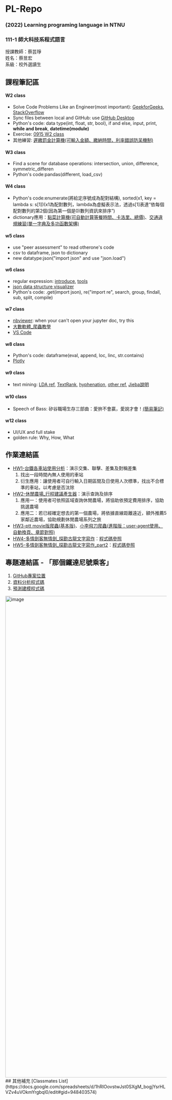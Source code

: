 # PL-Repo
### (2022) Learning programing language in NTNU

### 111-1 師大科技系程式語言  
授課教師：蔡芸琤   
姓名：蔡昱宏  
系級：校外選讀生

## 課程筆記區
#### W2 class
* Solve Code Problems Like an Engineer(most important): [GeekforGeeks](https://www.geeksforgeeks.org/), [StackOverflow](https://stackoverflow.com/)
* Sync files between local and GitHub: use [GitHub Desktop](https://desktop.github.com/)
* Python's code: data type(int, float, str, bool), if and else, input, print, **while and break**, **datetime(module)**
* Exercise: [0915 W2 class](https://github.com/AndersonTsaiTW/PL-Repo/tree/main/01_Notes/exercise_0915_02of16)
* 其他練習: [遲繳罰金計算機(可輸入金額、繳納時間，利率錯誤防呆機制)](https://github.com/AndersonTsaiTW/PL-Repo/blob/main/01_Notes/exercise_0915_02of16/fee_calaulator.ipynb)
#### W3 class
* Find a scene for database operations: intersection, union, difference, symmetric_differen
* Python's code:pandas(different, load_csv)
#### W4 class
* Python's code:enumerate(將給定序號成為配對結構), sorted(x1, key = lambda s: s[1])(x1為配對數列，lambda為虛擬表示法，透過s[1]表達“依每個配對數列的第2個(因為第一個是0)數列資訊來排序”)
* dictionary應用：[點菜計算機(可自動計算等餐時間、卡洛里、總價)](https://github.com/AndersonTsaiTW/PL-Repo/blob/main/01_Notes/exercise_0929_04of16/EX1_dictionary.ipynb)、[交通違規練習(單一字典及多功函數架構)](https://github.com/AndersonTsaiTW/PL-Repo/blob/main/01_Notes/exercise_0929_04of16/EX2_PairPrograming.ipynb)
#### w5 class
* use "peer assessment" to read otherone's code
* csv to dataframe, json to dictionary
* new datatype:json("import json" and use "json.load") 
#### w6 class
* regular expression: [introduce](http://perso.ens-lyon.fr/lise.vaudor/strings-et-expressions-regulieres/?fbclid=IwAR0IHvNKp43Qrfo0TqpolYPpMUfViSrCBDY8SmBveKm01yZ6PzHPxspVaNI), [tools](https://regexr.com/)
* [json data structure visualizer](https://jsoncrack.com/editor)
* Python's code: .get(import json), re("import re", search, group, findall, sub, split, compile)
#### w7 class
* [nbviewer](https://nbviewer.org/): when your can't open your jupyter doc, try this
* [大數軟體_爬蟲教學](https://www.youtube.com/playlist?list=PLohb4k71XnPaQRTvKW4Uii1oq-JPGpwWF)
* [VS Code](https://code.visualstudio.com/)
#### w8 class
* Python's code: dataframe(eval, append, loc, linc, str.contains)
* [Plotly](https://plotly.com/python/)
#### w9 class
* text mining: [LDA ref](https://medium.com/%E5%B0%8F%E8%94%A3%E7%9A%84%E8%B3%87%E6%96%99%E7%A7%91%E5%AD%B8%E5%B0%8F%E5%A4%A9%E5%9C%B0/%E6%96%87%E5%AD%97%E6%8E%A2%E5%8B%98-lda-latent-dirichlet-allocation-topic-model-a5001afdca34), [TextRank](https://danjtchen.medium.com/textrank-%E6%96%87%E5%AD%97%E6%8E%A2%E5%8B%98-%E6%89%BE%E5%87%BA%E9%97%9C%E9%8D%B5%E5%AD%97-%E4%BB%A5-%E5%85%AB%E5%8D%A6%E7%89%88%E6%A8%99%E9%A1%8C%E7%82%BA%E4%BE%8B-b16620370872), [hyphenation](https://peilee-98185.medium.com/python-%E5%A5%97%E4%BB%B6%E6%AF%94%E8%BC%83-%E7%B9%81%E9%AB%94%E4%B8%AD%E6%96%87%E6%96%B7%E5%AD%97-4e7a452138f8), [other ref](https://github.com/lining0806/TextMining), [Jieba說明](https://github.com/fxsjy/jieba)
#### w10 class
* Speech of Bass: 矽谷職場生存三部曲：愛拚不會贏，愛說才會！[(簡易筆記)](https://medium.com/@andersontsaitw/bass-anthropological-observations-in-silicon-valley-90a440186714)
#### w12 class
* UI/UX and full stake
* golden rule: Why, How, What
## 作業連結區
* [HW1-台鐵各車站使用分析](https://github.com/AndersonTsaiTW/PL-Repo/blob/main/02_Homework/HW1/stations_analysis.ipynb)：演示交集、聯擊、差集及對稱差集
  1. 找出一段時間內無人使用的車站
  2. 衍生應用：讓使用者可自行輸入日期區間及日使用人次標準，找出不合標準的車站，以考慮是否汰除
* [HW2-休閒農場_行程建議產生器](https://github.com/AndersonTsaiTW/PL-Repo/blob/main/02_Homework/HW2/FarmStay.ipynb)：演示查詢及排序
  1. 應用一：使用者可依照區域查詢休閒農場，將協助依預定費用排序，協助挑選農場
  2. 應用二：若已經確定想去的第一個農場，將依據直線距離遠近，額外推薦5家鄰近農場，協助規劃休閒農場系列之旅
* [HW3-ptt movie版爬蟲(基本版)](https://github.com/AndersonTsaiTW/PL-Repo/blob/main/02_Homework/HW3/ptt_movie.ipynb)、[小李飛刀爬蟲(進階版：user-agent使用、自動換頁、章節對照)](https://github.com/AndersonTsaiTW/PL-Repo/blob/main/02_Homework/HW3/GuLong_crawler.ipynb)
* [HW4-多情劍客無情劍_探勘古龍文字寫作](https://medium.com/@andersontsaitw/%E5%A4%9A%E6%83%85%E5%8A%8D%E5%AE%A2%E7%84%A1%E6%83%85%E5%8A%8D-%E6%8E%A2%E5%8B%98%E5%8F%A4%E9%BE%8D%E6%96%87%E5%AD%97%E5%AF%AB%E4%BD%9C-ad976a7760ef)：[程式碼參照](https://github.com/AndersonTsaiTW/PL-Repo/blob/main/02_Homework/HW4%265/GLandJY.ipynb)
* [HW5-多情劍客無情劍_探勘古龍文字寫作_part2](https://medium.com/@andersontsaitw/aa91d8bd289b)：[程式碼參照](https://github.com/AndersonTsaiTW/PL-Repo/blob/main/02_Homework/HW4%265/GLandJY_up.ipynb)
## 專題連結區 - 「那個鐵達尼號乘客」
  1. [GitHub專案位置](https://github.com/BonBa2K/PL_project_tatanic)
  2. [資料分析程式碼](https://github.com/AndersonTsaiTW/PL-Repo/blob/main/03_topic/Titanic_data_analysis_v1.ipynb)
  3. [預測建模程式碼](https://github.com/AndersonTsaiTW/PL-Repo/blob/main/03_topic/Titanic_model_v1.ipynb)
  <img width="1506" alt="image" src="https://user-images.githubusercontent.com/113076298/208964322-4e6a2fdb-c7bd-456f-83f9-67b6705dbb66.png">
## 其他補充
[Classmates List](https://docs.google.com/spreadsheets/d/1hRIOovstwJst0SXgM_bogjYsrHLVZv4uVOkmYrgbql0/edit#gid=948403574)

